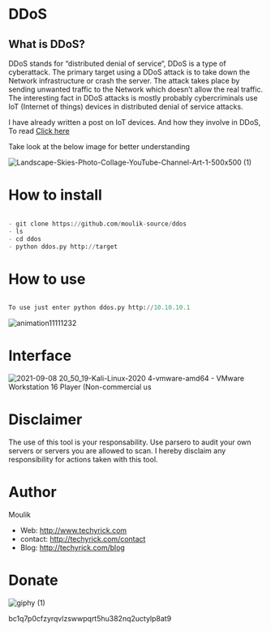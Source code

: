 # DDoS

## What is DDoS?
DDoS stands for “distributed denial of service“, DDoS is a type of cyberattack. The primary target using a DDoS attack is to take down the Network infrastructure or crash the server. The attack takes place by sending unwanted traffic to the Network which doesn’t allow the real traffic. The interesting fact in DDoS attacks is mostly probably cybercriminals use IoT (Internet of things) devices in distributed denial of service attacks.

I have already written a post on IoT devices. And how they involve in DDoS, To read [Click here](http://www.techyrick.com/iot-cyber-attacks/)

Take look at the below image for better understanding

![Landscape-Skies-Photo-Collage-YouTube-Channel-Art-1-500x500 (1)](https://user-images.githubusercontent.com/62848840/132481920-1fb40128-f846-48a9-b962-6e6d2fd2a6ce.png)

# How to install

```python

- git clone https://github.com/moulik-source/ddos
- ls 
- cd ddos
- python ddos.py http://target 

```

# How to use

```python 

To use just enter python ddos.py http://10.10.10.1


```

![animation11111232](https://user-images.githubusercontent.com/62848840/132537286-987cbd41-d01a-4a40-b528-e56ab2fa17cd.gif)


# Interface

![2021-09-08 20_50_19-Kali-Linux-2020 4-vmware-amd64 - VMware Workstation 16 Player (Non-commercial us](https://user-images.githubusercontent.com/62848840/132537709-d7c67980-7e82-4f2a-afd3-13b1b6854222.png)

# Disclaimer 

The use of this tool is your responsability. Use parsero to audit your own servers or servers you are allowed to scan. I hereby disclaim any responsibility for actions taken with this tool.

# Author

Moulik
- Web: http://www.techyrick.com
- contact: http://techyrick.com/contact
- Blog: http://techyrick.com/blog

# Donate

![giphy (1)](https://user-images.githubusercontent.com/62848840/132538104-3f8f197e-2dcf-424a-98b5-b02a51db77be.gif)

bc1q7p0cfzyrqvlzswwpqrt5hu382nq2uctylp8at9



